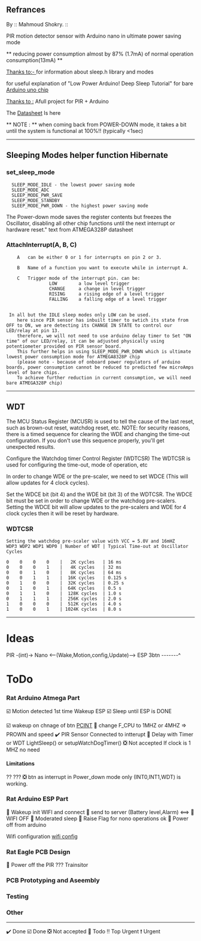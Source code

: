 
## Refrances

By :: Mahmoud Shokry. ::

PIR motion detector sensor with Arduino nano in ultimate power saving mode 

** reducing power consumption almost by 87% (1.7mA) of normal operation consumption(13mA) **

[Thanks to:- ](http://playground.arduino.cc/Learning/ArduinoSleepCode)  for information about sleep.h library and modes

for useful explanation of  "Low Power Arduino! Deep Sleep Tutorial" for bare [Arduino uno chip](http://www.kevindarrah.com/download/arduino_code/LowPowerVideo.ino)

[Thanks to :](https://theelectromania.blogspot.com.eg/2016/02/pir-motion-detector-with-arduino.html) Afull project for PIR + Arduino 

The [Datasheet](http://www.atmel.com/images/atmel-8271-8-bit-avr-microcontroller-atmega48a-48pa-88a-88pa-168a-168pa-328-328p_datasheet_complete.pdf) Is here

** NOTE : ** when coming back from POWER-DOWN mode, it takes a bit until the system is functional at 100%!! (typically <1sec) 

--- 

## Sleeping Modes helper function Hibernate  

###  set_sleep_mode

```
  SLEEP_MODE_IDLE - the lowest power saving mode
  SLEEP_MODE_ADC
  SLEEP_MODE_PWR_SAVE
  SLEEP_MODE_STANDBY
  SLEEP_MODE_PWR_DOWN - the highest power saving mode
 ```
  
The Power-down mode saves the register contents but freezes the Oscillator, disabling all other chip functions 
until the next interrupt or hardware reset."  text from ATMEGA328P datasheet

### AttachInterrupt(A, B, C)

```
    A   can be either 0 or 1 for interrupts on pin 2 or 3.  
   
    B   Name of a function you want to execute while in interrupt A.
   
    C   Trigger mode of the interrupt pin. can be:
                LOW        a low level trigger
                CHANGE     a change in level trigger
                RISING     a rising edge of a level trigger
                FALLING    a falling edge of a level trigger
 
```

```
 In all but the IDLE sleep modes only LOW can be used.
    here since PIR sensor has inbuilt timer to swtich its state from OFF to ON, we are detecting its CHANGE IN STATE to control our LED/relay at pin 13. 
    therefore, we will not need to use arduino delay timer to Set "ON time" of our LED/relay, it can be adjusted physically using potentiometer provided on PIR sensor board.
    This further helps in using SLEEP_MODE_PWR_DOWN which is ultimate lowest power consumption mode for ATMEGA8328P chip  
    (please note - because of onboard power regulators of arduino boards, power consumption cannot be reduced to predicted few microAmps level of bare chips. 
    To achieve further reduction in current consumption, we will need bare ATMEGA328P chip)
```
---

## WDT

The MCU Status Register (MCUSR) is used to tell the cause of the last
reset, such as brown-out reset, watchdog reset, etc.
NOTE: for security reasons, there is a timed sequence for clearing the
WDE and changing the time-out configuration. If you don't use this
sequence properly, you'll get unexpected results.

Configure the Watchdog timer Control Register (WDTCSR)
The WDTCSR is used for configuring the time-out, mode of operation, etc

In order to change WDE or the pre-scaler, we need to set WDCE (This will
allow updates for 4 clock cycles).

Set the WDCE bit (bit 4) and the WDE bit (bit 3) of the WDTCSR.
The WDCE bit must be set in order to change WDE or the watchdog pre-scalers.
Setting the WDCE bit will allow updates to the pre-scalers and WDE for 4 clock cycles then it will be reset by hardware.

### WDTCSR 
```
Setting the watchdog pre-scaler value with VCC = 5.0V and 16mHZ
WDP3 WDP2 WDP1 WDP0 | Number of WDT | Typical Time-out at Oscillator Cycles

0    0    0    0    |   2K cycles   | 16 ms
0    0    0    1    |   4K cycles   | 32 ms
0    0    1    0    |   8K cycles   | 64 ms
0    0    1    1    |  16K cycles   | 0.125 s
0    1    0    0    |  32K cycles   | 0.25 s
0    1    0    1    |  64K cycles   | 0.5 s
0    1    1    0    |  128K cycles  | 1.0 s
0    1    1    1    |  256K cycles  | 2.0 s
1    0    0    0    |  512K cycles  | 4.0 s
1    0    0    1    | 1024K cycles  | 8.0 s
```
---
# Ideas
PIR -(int)-> Nano <--(Wake,Motion,config,Update)--> ESP
3btn -------^     


# ToDo

### Rat Arduino Atmega Part
:ballot_box_with_check: Motion detected 1st time Wakeup ESP 
:ballot_box_with_check: Sleep until ESP is DONE 

:ballot_box_with_check: wakeup on chnage of btn [PCINT](https://playground.arduino.cc/Main/PcInt)
:black_square_button: change F_CPU to 1MHZ or 4MHZ => PROWN and speed 
:heavy_check_mark: PIR Sensor Connected to intterupt
:black_square_button: Delay with Timer or WDT LightSleep() or setupWatchDogTimer() :negative_squared_cross_mark: Not accepted If clock is 1 MHZ no need
#### Limitations
?? ??? :negative_squared_cross_mark: btn as interrupt in Power_down mode only (INT0,INT1,WDT) is working.
### Rat Arduino ESP Part 
:black_square_button: Wakeup init WIFI and connect
:black_square_button: send to server (Battery level,Alarm) <==>
:black_square_button: WIFI OFF :black_square_button: Moderated sleep
:black_square_button: Raise Flag for nono operations ok 
:black_square_button: Power off from arduino 

Wifi configuration [wifi config](https://github.com/tzapu/WiFiManager/blob/master/examples/AutoConnectWithFSParametersAndCustomIP/AutoConnectWithFSParametersAndCustomIP.ino)


### Rat Eagle PCB Design
:black_square_button:
Power off the PIR ??? Trainsitor 

### PCB Prototyping and Aseembly 

### Testing

### Other

---
:heavy_check_mark: Done
:ballot_box_with_check: Done
:negative_squared_cross_mark: Not accepted
:black_square_button: Todo
:bangbang: Top Urgent
:heavy_exclamation_mark: Urgent